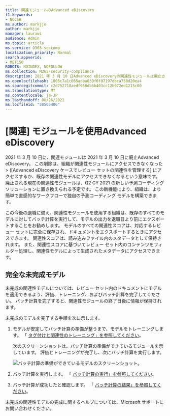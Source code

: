 ```yaml
---
title: 関連モジュールのAdvanced eDiscovery
f1.keywords:
- NOCSH
ms.author: markjjo
author: markjjo
manager: laurawi
audience: Admin
ms.topic: article
ms.service: O365-seccomp
localization_priority: Normal
search.appverid:
- MET150
ROBOTS: NOINDEX, NOFOLLOW
ms.collection: M365-security-compliance
description: 2021 年 3 月 10 日Advanced eDiscoveryの関連性モジュールは廃止されます。 この記事では、関連性が廃止される前の操作について説明します。 具体的には、バッチ計算を実行して未完成のモデルを終了し、モデルからメタデータを保持できます。
ms.openlocfilehash: 1005c7a1c065adba039f6f07197dbca758d20ea4
ms.sourcegitcommit: c2d752718aedf958db6b403cc12b972ed1215c00
ms.translationtype: MT
ms.contentlocale: ja-JP
ms.lasthandoff: 08/26/2021
ms.locfileid: "58565406"
---
```

# <a name="retirement-of-the-relevance-module-in-advanced-ediscovery"></a>[関連] モジュールを使用Advanced eDiscovery

2021 年 3 月 10 日に、関連モジュールは 2021 年 3 月 10 日に廃止Advanced eDiscovery。 この削除は、組織が関連性モジュールにアクセスできなくなった  >  ([Advanced eDiscovery ケースでレビュー セットの関連性を管理する] にアクセスするか、既存の関連性モデルにアクセスできなくなるという意味です。 廃止される現在の関連性モジュールは、Q2 CY 2021 の新しい予測コーディング ソリューションに置き換えられる予定です。 この新機能により、組織は、より簡単で直感的なワークフローで独自の予測コーディング モデルを構築できます。

この今後の退職に備え、関連性モジュールを使用する組織は、既存のすべてのモデルに対してバッチ計算を実行して、モデルの出力を退職日より前にエクスポートすることをお勧めします。 モデルのすべての関連性スコアは、対応するレビュー セットに完全に保存され、ドキュメントをエクスポートするときにアクセスできます。 関連性スコアは、読み込みファイル内のメタデータとして保持されます。 また、関連性スコアに基づいてレビュー セット内のコンテンツをフィルター処理し、関連性モデルによって生成されたメタデータにアクセスできます。

## <a name="complete-unfinished-models"></a>完全な未完成モデル

未完成の関連性モデルについては、レビュー セット内のドキュメントにモデルを適用できるよう、評価、トレーニング、およびバッチ計算を完了してください。 バッチ計算を完了すると、関連性モジュールの終了日後に情報が保持されます。

未完成のモデルを完了する手順を次に示します。

1. モデルが安定してバッチ計算の準備が整うまで、モデルをトレーニングします。 「 [タグ付けと関連性のトレーニング」を参照してください](tagging-and-relevance-training-in-advanced-ediscovery.md)。

   次のスクリーンショットは、バッチ計算の準備ができているモジュールを示しています。 評価とトレーニングが完了し、次にバッチ計算を実行します。

   ![バッチ計算の準備ができているモデルのスクリーンショット。](../media/ReadyForBatchCalculation.png)

2. バッチ計算を実行します。 「 [バッチ計算の実行」を参照してください](track-relevance-analysis-in-advanced-ediscovery.md#performing-batch-calculation)。

3. バッチ計算が成功したと確認します。 「 [バッチ計算の結果」を参照してください](track-relevance-analysis-in-advanced-ediscovery.md#batch-calculation-results)。

未完成の関連性モデルの完成に関するヘルプについては、Microsoft サポートにお問い合わせください。
